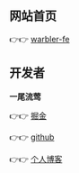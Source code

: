 ## 网站首页

👉👉 [warbler-fe](http://www.warblerfe.top)

## 开发者

**一尾流莺**

👉👉 [掘金](https://juejin.cn/user/4099422807393901/posts)

👉👉 [github](https://github.com/alanhzw)

👉👉 [个人博客](http://www.warblerfe.top)
